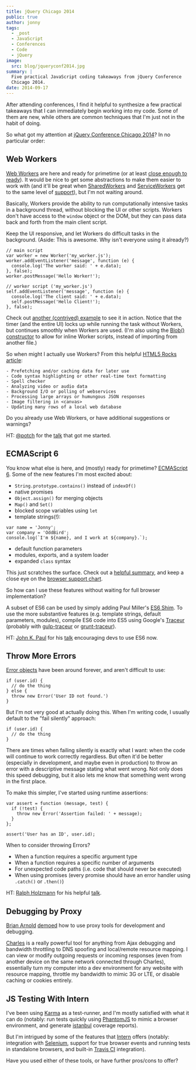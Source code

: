 ```yaml
---
title: jQuery Chicago 2014
public: true
author: jonny
tags:
  - _post
  - JavaScript
  - Conferences
  - Code
  - jQuery
image:
  src: blog/jqueryconf2014.jpg
summary: |
  Five practical JavaScript coding takeaways from jQuery Conference
  Chicago 2014.
date: 2014-09-17
---
```


After attending conferences, I find it helpful to synthesize a few
practical takeaways that I can immediately begin working into my code.
Some of them are new, while others are common techniques that I'm just
not in the habit of doing.

So what got my attention at [jQuery Conference Chicago 2014]? In no
particular order:

  [jQuery Conference Chicago 2014]: http://events.jquery.org/2014/chicago/

## Web Workers

[Web Workers] are here and ready for primetime (or at least [close
enough to ready]). It would be nice to get some abstractions to make
them easier to work with (and it'll be great when [SharedWorkers] and
[ServiceWorkers] get to the same level of [support]), but I'm not
waiting around.

Basically, Workers provide the ability to run computationally intensive
tasks in a background thread, without blocking the UI or other scripts.
Workers don't have access to the `window` object or the DOM, but they
can pass data back and forth from the main client script.

Keep the UI responsive, and let Workers do difficult tasks in the
background. (Aside: This is awesome. Why isn't everyone using it
already?)

    // main script
    var worker = new Worker('my_worker.js');
    worker.addEventListener('message', function (e) {
      console.log('The worker said: ' + e.data);
    }, false);
    worker.postMessage('Hello Worker!');

    // worker script ('my_worker.js')
    self.addEventListener('message', function (e) {
      console.log('The client said: ' + e.data);
      self.postMessage('Hello Client!');
    }, false);

Check out [another (contrived) example] to see it in action. Notice that
the timer (and the entire UI) locks up while running the task without
Workers, but continues smoothly when Workers are used. (I'm also using
the [Blob() constructor] to allow for inline Worker scripts, instead of
importing from another file.)

So when might I actually use Workers? From this helpful [HTML5 Rocks
article][]:

    - Prefetching and/or caching data for later use
    - Code syntax highlighting or other real-time text formatting
    - Spell checker
    - Analyzing video or audio data
    - Background I/O or polling of webservices
    - Processing large arrays or humungous JSON responses
    - Image filtering in <canvas>
    - Updating many rows of a local web database

Do you already use Web Workers, or have additional suggestions or
warnings?

HT: [@potch] for the [talk] that got me started.

  [Web Workers]: https://developer.mozilla.org/en-US/docs/Web/Guide/Performance/Using_web_workers
  [close enough to ready]: http://caniuse.com/#feat=webworkers
  [SharedWorkers]: https://developer.mozilla.org/en-US/docs/Web/API/SharedWorker
  [ServiceWorkers]: https://developer.mozilla.org/en-US/docs/Web/API/ServiceWorker_API
  [support]: http://caniuse.com/#feat=sharedworkers
  [another (contrived) example]: http://codepen.io/jgerigmeyer/pen/vKixI
  [Blob() constructor]: https://developer.mozilla.org/en-US/docs/Web/API/Blob.Blob
  [HTML5 Rocks article]: http://www.html5rocks.com/en/tutorials/workers/basics/
  [@potch]: http://twitter.com/potch
  [talk]: http://potch.github.io/workers-talk/

## ECMAScript 6

You know what else is here, and (mostly) ready for primetime?
[ECMAScript 6]. Some of the new features I'm most excited about:

-   `String.prototype.contains()` instead of `indexOf()`
-   native promises
-   `Object.assign()` for merging objects
-   `Map()` and `Set()`
-   blocked scope variables using `let`
-   template strings(!):

<!-- -->

    var name = 'Jonny';
    var company = 'OddBird';
    console.log(`I'm ${name}, and I work at ${company}.`);

-   default function parameters
-   modules, exports, and a system loader
-   expanded `class` syntax

This just scratches the surface. Check out a [helpful summary], and keep
a close eye on the [browser support chart].

So how can I use these features without waiting for full browser
implementation?

A subset of ES6 can be used by simply adding Paul Miller's [ES6 Shim].
To use the more substantive features (e.g. template strings, default
parameters, modules), compile ES6 code into ES5 using Google's [Traceur]
(probably with [gulp-traceur] or [grunt-traceur]).

HT: [John K. Paul] for his [talk][1] encouraging devs to use ES6 now.

  [ECMAScript 6]: http://wiki.ecmascript.org/doku.php?id=harmony:specification_drafts#draft_specification_for_es.next_ecma-262_edition_6
  [helpful summary]: http://git.io/es6features
  [browser support chart]: http://kangax.github.io/compat-table/es6/
  [ES6 Shim]: http://github.com/paulmillr/es6-shim/
  [Traceur]: http://github.com/google/traceur-compiler
  [gulp-traceur]: http://github.com/sindresorhus/gulp-traceur
  [grunt-traceur]: http://github.com/aaronfrost/grunt-traceur
  [John K. Paul]: http://twitter.com/johnkpaul
  [1]: http://johnkpaul.github.io/presentations/jqcon/2014/es6-now/

## Throw More Errors

[Error objects] have been around forever, and aren't difficult to use:

    if (user.id) {
      // do the thing
    } else {
      throw new Error('User ID not found.')
    }

But I'm not very good at actually doing this. When I'm writing code, I
usually default to the "fail silently" approach:

    if (user.id) {
      // do the thing
    }

There are times when failing silently is exactly what I want: when the
code will continue to work correctly regardless. But often it'd be
better (especially in development, and maybe even in production) to
throw an error with a descriptive message stating what went wrong. Not
only does this speed debugging, but it also lets me know that something
went wrong in the first place.

To make this simpler, I've started using runtime assertions:

    var assert = function (message, test) {
      if (!test) {
        throw new Error('Assertion failed: ' + message);
      }
    };

    assert('User has an ID', user.id);

When to consider throwing Errors?

-   When a function requires a specific argument type
-   When a function requires a specific number of arguments
-   For unexpected code paths (i.e. code that should never be executed)
-   When using promises (every promise should have an error handler
    using `.catch()` or `.then()`)

HT: [Ralph Holzmann] for his helpful [talk][2].

  [Error objects]: https://developer.mozilla.org/en-US/docs/Web/JavaScript/Reference/Global_Objects/Error
  [Ralph Holzmann]: http://twitter.com/rlph
  [2]: http://blog.ralphholzmann.com/presentations/2014/jquerychicago/throw_new_error.pdf

## Debugging by Proxy

[Brian Arnold][] [demoed] how to use proxy tools for development and
debugging.

[Charles] is a really powerful tool for anything from Ajax debugging and
bandwidth throttling to DNS spoofing and local/remote resource mapping.
I can view or modify outgoing requests or incoming responses (even from
another device on the same network connected through Charles),
essentially turn my computer into a dev environment for any website with
resource mapping, throttle my bandwidth to mimic 3G or LTE, or disable
caching or cookies entirely.

  [Brian Arnold]: http://twitter.com/brianarn
  [demoed]: http://www.randomthink.net/presentations/jqcon-chicago-2014-beyond-devtools/presentation/
  [Charles]: http://www.charlesproxy.com/

## JS Testing With Intern

I've been using [Karma] as a test-runner, and I'm mostly satisfied with
what it can do (notably: run tests quickly using [PhantomJS] to mimic a
browser environment, and generate [istanbul] coverage reports).

But I'm intrigued by some of the features that [Intern] offers (notably:
integration with [Selenium], support for true browser events and running
tests in standalone browsers, and built-in [Travis CI] integration).

Have you used either of these tools, or have further pros/cons to offer?

  [Karma]: http://karma-runner.github.io/
  [PhantomJS]: http://phantomjs.org/
  [istanbul]: http://gotwarlost.github.io/istanbul/
  [Intern]: http://theintern.io/
  [Selenium]: http://www.seleniumhq.org/
  [Travis CI]: https://travis-ci.com/
